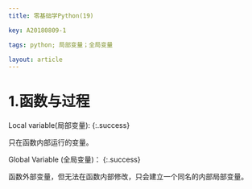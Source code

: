 ```yaml
---
title: 零基础学Python(19)

key: A20180809-1

tags: python; 局部变量；全局变量

layout: article
---
```


# 1.函数与过程

Local variable(局部变量):
{:.success}

只在函数内部运行的变量。

Global Variable (全局变量)：
{:.success}

函数外部变量，但无法在函数内部修改，只会建立一个同名的内部局部变量。
